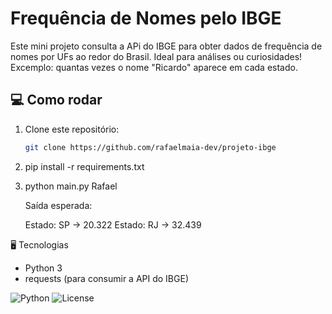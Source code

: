 # Frequência de Nomes pelo IBGE

Este mini projeto consulta a APi do IBGE para obter dados de frequência de nomes por UFs ao redor do Brasil. Ideal para análises ou curiosidades!
Excemplo: quantas vezes o nome "Ricardo" aparece em cada estado.

## 💻 Como rodar

1. Clone este repositório:
   ```bash
   git clone https://github.com/rafaelmaia-dev/projeto-ibge


2. pip install -r requirements.txt


3. python main.py Rafael

   Saída esperada:

   Estado: SP -> 20.322
   Estado: RJ -> 32.439


🖥️ Tecnologias

- Python 3
- requests (para consumir a API do IBGE)


![Python](https://img.shields.io/badge/python-3.9-blue)
![License](https://img.shields.io/badge/license-MIT-green)


